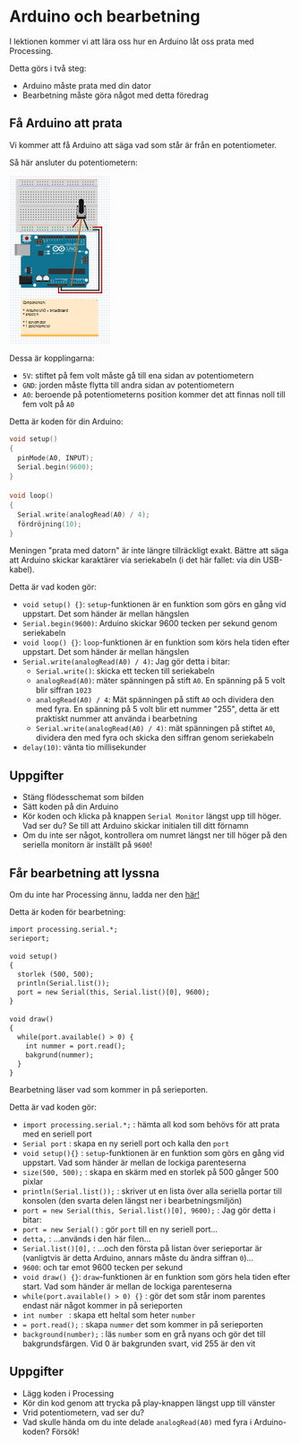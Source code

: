 # Arduino och bearbetning

I lektionen kommer vi att lära oss hur en Arduino
låt oss prata med Processing.

Detta görs i två steg:

 * Arduino måste prata med din dator
 * Bearbetning måste göra något med detta föredrag

## Få Arduino att prata

Vi kommer att få Arduino att säga vad som står
är från en potentiometer.

Så här ansluter du potentiometern:

![Anslut potentiometer](Potmeter.png)

Dessa är kopplingarna:

 * `5V`: stiftet på fem volt måste gå till ena sidan av potentiometern
 * `GND`: jorden måste flytta till andra sidan av potentiometern
 * `A0`: beroende på potentiometerns position kommer det att finnas noll till fem volt på `A0`

Detta är koden för din Arduino:

```c++
void setup()
{
  pinMode(A0, INPUT);
  Serial.begin(9600);
}

void loop()
{
  Serial.write(analogRead(A0) / 4);
  fördröjning(10);
}
```

Meningen "prata med datorn" är inte längre tillräckligt exakt.
Bättre att säga att Arduino skickar karaktärer via
seriekabeln (i det här fallet: via din USB-kabel).

Detta är vad koden gör:

 * `void setup() {}`: `setup`-funktionen är en funktion som görs en gång vid uppstart. Det som händer är mellan hängslen
 * `Serial.begin(9600)`: Arduino skickar 9600 tecken per sekund genom seriekabeln
 * `void loop() {}`: `loop`-funktionen är en funktion som körs hela tiden efter uppstart. Det som händer är mellan hängslen
 * `Serial.write(analogRead(A0) / 4)`: Jag gör detta i bitar:
    * `Serial.write()`: skicka ett tecken till seriekabeln
    * `analogRead(A0)`: mäter spänningen på stift `A0`. En spänning på 5 volt blir siffran `1023`
    * `analogRead(A0) / 4`: Mät spänningen på stift `A0` och dividera den med fyra. En spänning på 5 volt blir ett nummer "255", detta är ett praktiskt nummer att använda i bearbetning
    * `Serial.write(analogRead(A0) / 4)`: mät spänningen på stiftet `A0`, dividera den med fyra och skicka den siffran genom seriekabeln
 * `delay(10)`: vänta tio millisekunder

## Uppgifter

 * Stäng flödesschemat som bilden
 * Sätt koden på din Arduino
 * Kör koden och klicka på knappen `Serial Monitor` längst upp till höger. Vad ser du? Se till att Arduino skickar initialen till ditt förnamn
 * Om du inte ser något, kontrollera om numret längst ner till höger på den seriella monitorn är inställt på `9600`!

## Får bearbetning att lyssna

Om du inte har Processing ännu, ladda ner den [här!](https://processing.org/download)

Detta är koden för bearbetning:

```
import processing.serial.*;
serieport;

void setup()
{
  storlek (500, 500);
  println(Serial.list());
  port = new Serial(this, Serial.list()[0], 9600);
}

void draw()
{
  while(port.available() > 0) {
    int nummer = port.read();
    bakgrund(nummer);
  }
}
```

Bearbetning läser vad som kommer in på serieporten.

Detta är vad koden gör:

 * `import processing.serial.*;` : hämta all kod som behövs för att prata med en seriell port
 * `Serial port` : skapa en ny seriell port och kalla den `port`
 * `void setup(){}` : `setup`-funktionen är en funktion som görs en gång vid uppstart. Vad som händer är mellan de lockiga parenteserna
 * `size(500, 500);` : skapa en skärm med en storlek på 500 gånger 500 pixlar
 * `println(Serial.list());` : skriver ut en lista över alla seriella portar till konsolen (den svarta delen längst ner i bearbetningsmiljön)
 * `port = new Serial(this, Serial.list()[0], 9600);` : Jag gör detta i bitar:
  * `port = new Serial()` : gör `port` till en ny seriell port...
  * `detta,` : ...används i den här filen...
  * `Serial.list()[0],` : ...och den första på listan över serieportar är (vanligtvis är detta Arduino, annars måste du ändra siffran `0`)...
  * `9600`: och tar emot 9600 tecken per sekund
 * `void draw() {}`: `draw`-funktionen är en funktion som görs hela tiden efter start. Vad som händer är mellan de lockiga parenteserna
 * `while(port.available() > 0) {}` : gör det som står inom parentes endast när något kommer in på serieporten
 * `int number ` : skapa ett heltal som heter `number`
 * `= port.read();` : skapa `nummer` det som kommer in på serieporten
 * `background(number);` : läs `number` som en grå nyans och gör det till bakgrundsfärgen. Vid 0 är bakgrunden svart, vid 255 är den vit


## Uppgifter
* Lägg koden i Processing
* Kör din kod genom att trycka på play-knappen längst upp till vänster
* Vrid potentiometern, vad ser du?
* Vad skulle hända om du inte delade `analogRead(A0)` med fyra i Arduino-koden? Försök!
